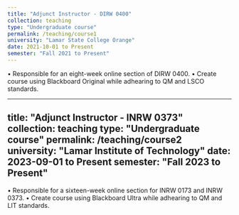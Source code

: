 ```yaml
---
title: "Adjunct Instructor - DIRW 0400"
collection: teaching
type: "Undergraduate course"
permalink: /teaching/course1
university: "Lamar State College Orange"
date: 2021-10-01 to Present
semester: "Fall 2021 to Present"
---
```

•	Responsible for an eight-week online section of DIRW 0400.
•	Create course using Blackboard Original while adhearing to QM and LSCO standards.

---
title: "Adjunct Instructor - INRW 0373"
collection: teaching
type: "Undergraduate course"
permalink: /teaching/course2
university: "Lamar Institute of Technology"
date: 2023-09-01 to Present
semester: "Fall 2023 to Present"
---
•	Responsible for a sixteen-week online section for INRW 0173 and INRW 0373.
•	Create course using Blackboard Ultra while adhearing to QM and LIT standards.

